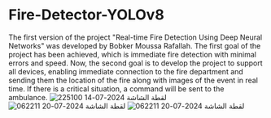 # Fire-Detector-YOLOv8
The first version of the project "Real-time Fire Detection Using Deep Neural Networks" was developed by Bobker Moussa Rafallah. The first goal of the project has been achieved, which is immediate fire detection with minimal errors and speed. Now, the second goal is to develop the project to support all devices, enabling immediate connection to the fire department and sending them the location of the fire along with images of the event in real time. If there is a critical situation, a command will be sent to the ambulance.
![لقطة الشاشة 2024-07-14 225100](https://github.com/user-attachments/assets/0c1da749-2de7-4948-ab51-f9792a15efbe)
![لقطة الشاشة 2024-07-20 062211](https://github.com/user-attachments/assets/ed6e5659-35f6-44a8-ae07-4eafacc70ac1)
![لقطة الشاشة 2024-07-20 062211](https://github.com/user-attachments/assets/c9dff273-0105-4cfc-b891-7ca4cc80c77a)
